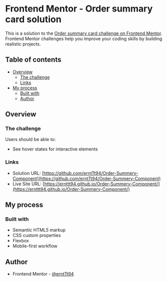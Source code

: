 # Frontend Mentor - Order summary card solution

This is a solution to the [Order summary card challenge on Frontend Mentor](https://www.frontendmentor.io/challenges/order-summary-component-QlPmajDUj). Frontend Mentor challenges help you improve your coding skills by building realistic projects. 

## Table of contents

- [Overview](#overview)
  - [The challenge](#the-challenge)
  - [Links](#links)
- [My process](#my-process)
  - [Built with](#built-with)
  - [Author](#author)

## Overview

### The challenge

Users should be able to:

- See hover states for interactive elements

### Links

- Solution URL: [https://github.com/erntTt94/Order-Summery-Component](https://github.com/erntTt94/Order-Summery-Component)
- Live Site URL: [https://ernttt94.github.io/Order-Summery-Component/](https://ernttt94.github.io/Order-Summery-Component/)

## My process

### Built with

- Semantic HTML5 markup
- CSS custom properties
- Flexbox
- Mobile-first workflow

## Author

- Frontend Mentor - [@erntTt94](https://www.frontendmentor.io/profile/erntTt94)
